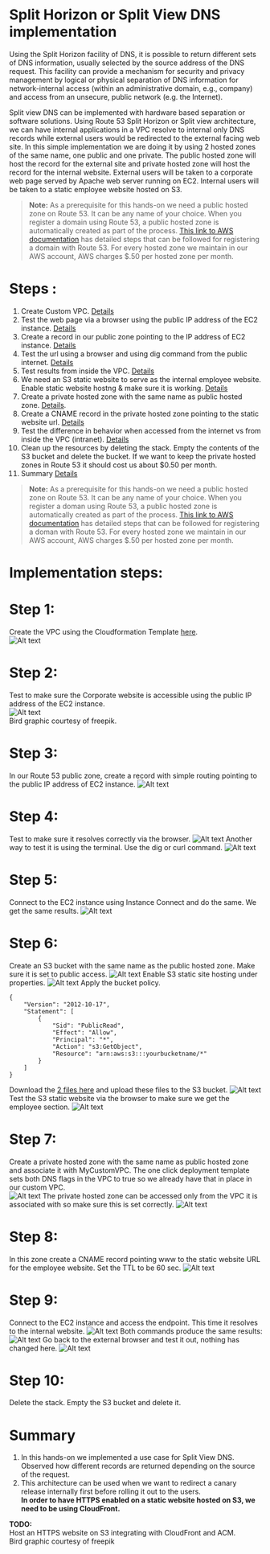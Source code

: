# Split Horizon or Split View DNS implementation
Using the Split Horizon facility of DNS, it is possible to return different sets of DNS information, usually selected by the source address of the DNS request. This facility can provide a mechanism for security and privacy management by logical or physical separation of DNS information for network-internal access (within an administrative domain, e.g., company) and access from an unsecure, public network (e.g. the Internet).  
 
Split view DNS can be implemented with hardware based separation or software solutions. Using Route 53 Split Horizon or Split view architecture, we can have internal applications in a VPC resolve to internal only DNS records while external users would be redirected to the external facing web site. In this simple implementation we are doing it by using 2 hosted zones of the same name, one public and one private. The public hosted zone will host the record for the external site and private hosted zone will host the record for the internal website. External users will be taken to a corporate web page served by Apache web server running on EC2. Internal users will be taken to a static employee website hosted on S3. 

> **Note:**
> As a prerequisite for this hands-on we need a public hosted zone on Route 53.
> It can be any name of your choice. When you register a domain using Route 53, a public hosted zone is automatically created as part of the process. [This link to AWS documentation](https://docs.aws.amazon.com/Route53/latest/DeveloperGuide/domain-register.html) has detailed steps that can be followed for registering a domain with Route 53.
> For every hosted zone we maintain in our AWS account, AWS charges $.50 per hosted zone per month. 
 
# Steps : 
1. Create Custom VPC.  [Details](#Step1)
2. Test the web page via a browser using the public IP address of the EC2 instance. [Details](#Step2)
3. Create a record in our public zone pointing to the IP address of EC2 instance. [Details](#Step3)
4. Test the url using a browser and using dig command from the public internet. [Details](#Step4)
5. Test results from inside the VPC. [Details](#Step5)
6. We need an S3 static website to serve as the internal employee website. Enable static website hostng & make sure it is working. [Details](#Step6)
7. Create a private hosted zone with the same name as public hosted zone. [Details](#Step7). 
8. Create a CNAME record in the private hosted zone pointing to the static website url. [Details](#Step8)
9. Test the difference in behavior when accessed from the internet vs from inside the VPC (intranet). [Details](#Step9)
10. Clean up the resources by deleting the stack. Empty the contents of the S3 bucket and delete the bucket. If we want to keep the private hosted zones in Route 53 it should cost us about $0.50 per month.
11. Summary [Details](#summary)

> **Note:**
> As a prerequisite for this hands-on we need a public hosted zone on Route 53.
> It can be any name of your choice. When you register a doman using Route 53, a public hosted zone is automatically created as part of the process. [This link to AWS documentation](https://docs.aws.amazon.com/Route53/latest/DeveloperGuide/domain-register.html) has detailed steps that can be followed for registering a doman with Route 53.
> For every hosted zone we maintain in our AWS account, AWS charges $.50 per hosted zone per month. 

# Implementation steps:
# Step 1:<a name="Step1"></a> 
Create the VPC using the Cloudformation Template [here](https://github.com/veeCan54/03-SplitHorizonDNS/blob/main/files/01-SingleCustomVPCWithPublicSubnet.yaml).  
![Alt text](https://github.com/veeCan54/03-SplitHorizonDNS/blob/main/images/Step1-CustomVPC.png) 
# Step 2:<a name="Step2"></a>  
Test to make sure the Corporate website is accessible using the public IP address of the EC2 instance.  
![Alt text](https://github.com/veeCan54/03-SplitHorizonDNS/blob/main/images/Step2.png)  
Bird graphic courtesy of freepik.
# Step 3:<a name="Step3"></a>     
In our Route 53 public zone, create a record with simple routing pointing to the public IP address of EC2 instance.
![Alt text](https://github.com/veeCan54/03-SplitHorizonDNS/blob/main/images/Step3.png)
# Step 4:<a name="Step4"></a>   
Test to make sure it resolves correctly via the browser.
![Alt text](https://github.com/veeCan54/03-SplitHorizonDNS/blob/main/images/Step4-1.png)
Another way to test it is using the terminal. Use the dig or curl command. 
![Alt text](https://github.com/veeCan54/03-SplitHorizonDNS/blob/main/images/Step4.png)
# Step 5:<a name="Step5"></a>   
Connect to the EC2 instance using Instance Connect and do the same. We get the same results.
![Alt text](https://github.com/veeCan54/03-SplitHorizonDNS/blob/main/images/Step5.png)
# Step 6:<a name="Step6"></a>  
Create an S3 bucket with the same name as the public hosted zone. Make sure it is set to public access. 
![Alt text](https://github.com/veeCan54/03-SplitHorizonDNS/blob/main/images/Step5-S3BucketSettings.png)
Enable S3 static site hosting under properties.
![Alt text](https://github.com/veeCan54/03-SplitHorizonDNS/blob/main/images/Step5-enableStaticWebsite.png)
Apply the bucket policy.  
```
{
    "Version": "2012-10-17",
    "Statement": [
        {
            "Sid": "PublicRead",
            "Effect": "Allow",
            "Principal": "*",
            "Action": "s3:GetObject",
            "Resource": "arn:aws:s3:::yourbucketname/*"
        }
    ]
}
```
Download the [2 files here](https://github.com/veeCan54/03-SplitHorizonDNS/tree/main/s3static_internal) and upload these files to the S3 bucket.
![Alt text](https://github.com/veeCan54/03-SplitHorizonDNS/blob/main/images/Step5-BucketUpload.png)  
Test the S3 static website via the browser to make sure we get the employee section.
![Alt text](https://github.com/veeCan54/03-SplitHorizonDNS/blob/main/images/Step8-StaticWebsite.png)
# Step 7:<a name="Step7"></a>    
Create a private hosted zone with the same name as public hosted zone and associate it with MyCustomVPC. 
The one click deployment template sets both DNS flags in the VPC to true so we already have that in place in our custom VPC.  
![Alt text](https://github.com/veeCan54/03-SplitHorizonDNS/blob/main/images/Step1-EnableDNSSettings.png) 
The private hosted zone can be accessed only from the VPC it is associated with so make sure this is set correctly. 
![Alt text](https://github.com/veeCan54/03-SplitHorizonDNS/blob/main/images/Step8-privateHostedZone.png)
# Step 8:<a name="Step8"></a>   
In this zone create a CNAME record pointing www to the static website URL for the employee website. Set the TTL to be 60 sec.
![Alt text](https://github.com/veeCan54/03-SplitHorizonDNS/blob/main/images/Step7-CNAMERecord.png)
# Step 9:<a name="Step9"></a> 
Connect to the EC2 instance and access the endpoint. This time it resolves to the internal website. 
![Alt text](https://github.com/veeCan54/03-SplitHorizonDNS/blob/main/images/Step8-EC2AfterPrivateZone.png)
Both commands produce the same results:
![Alt text](https://github.com/veeCan54/03-SplitHorizonDNS/blob/main/images/Step8-Ec2AfterPrivatezone2.png)
Go back to the external browser and test it out, nothing has changed here. 
![Alt text](https://github.com/veeCan54/03-SplitHorizonDNS/blob/main/images/Step9-Corporate.png)
# Step 10:<a name="Step10"></a> 
Delete the stack. Empty the S3 bucket and delete it.

# Summary<a name="summary"></a> 
1. In this hands-on we implemented a use case for Split View DNS. Observed how different records are returned depending on the source of the request.
2. This architecture can be used when we want to redirect a canary release internally first before rolling it out to the users.  
 **In order to have HTTPS enabled on a static website hosted on S3, we need to be using CloudFront.**
 
**TODO:**  
Host an HTTPS website on S3 integrating with CloudFront and ACM.<br>
Bird graphic courtesy of freepik <img src="https://github.com/veeCan54/00-EnvelopeEncryptionHandsOn/blob/main/images/freepic.png" width="70" height="10" />

